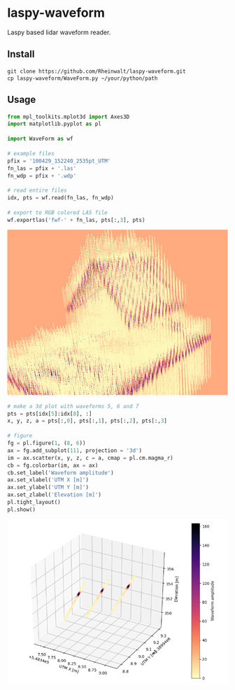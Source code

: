 # laspy-waveform

Laspy based lidar waveform reader.

## Install

    git clone https://github.com/Rheinwalt/laspy-waveform.git
    cp laspy-waveform/WaveForm.py ~/your/python/path

## Usage

```python
from mpl_toolkits.mplot3d import Axes3D
import matplotlib.pyplot as pl

import WaveForm as wf

# example files
pfix = '100429_152240_2535pt_UTM'
fn_las = pfix + '.las'
fn_wdp = pfix + '.wdp'

# read entire files
idx, pts = wf.read(fn_las, fn_wdp)

# export to RGB colored LAS file
wf.exportlas('fwf-' + fn_las, pts[:,3], pts)
```

![Waveform LAS file in displaz](./img/waveforms-displaz.png "Waveform LAS file in displaz")

```python
# make a 3d plot with waveforms 5, 6 and 7
pts = pts[idx[5]:idx[8], :]
x, y, z, a = pts[:,0], pts[:,1], pts[:,2], pts[:,3]

# figure
fg = pl.figure(1, (8, 6))
ax = fg.add_subplot(111, projection = '3d')
im = ax.scatter(x, y, z, c = a, cmap = pl.cm.magma_r)
cb = fg.colorbar(im, ax = ax)
cb.set_label('Waveform amplitude')
ax.set_xlabel('UTM X [m]')
ax.set_ylabel('UTM Y [m]')
ax.set_zlabel('Elevation [m]')
pl.tight_layout()
pl.show()
```
![Three waveforms in Matplotlib](./img/waveforms-matplotlib.png "Three waveforms in Matplotlib")


